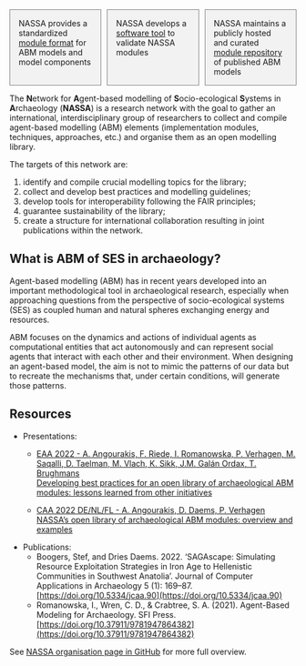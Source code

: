 <head>
  <link rel="stylesheet" href="https://use.fontawesome.com/releases/v5.15.4/css/all.css">
  <style>
    .grid-container{
      display: grid;
      grid-template-columns: repeat( auto-fit, minmax(150px, 1fr) );
      grid-gap: 10px;
    }
    .grid-element{
      background-color: #F2F2F2;
      border: 1px solid;
      border-color: grey;
      text-align: left;
      padding: 15px;
    }
    .grid-symbol {
      text-align: center;
      font-size: 30px;
    }
  </style>
</head>

<div class="grid-container">
  <div class="grid-element">
    <div class="grid-symbol"><i class="fas fa-code" aria-hidden="true"></i></div>
    NASSA provides a standardized <a href="https://github.com/Archaeology-ABM/NASSA-schema">module format</a> for ABM models and model components
  </div>
  <div class="grid-element">
    <div class="grid-symbol"><i class="fas fa-hammer" aria-hidden="true"></i></div>
    NASSA develops a <a href="https://github.com/Archaeology-ABM/nassa-hs">software tool</a> to validate NASSA modules
  </div>
  <div class="grid-element">
    <div class="grid-symbol"><i class="fas fa-database" aria-hidden="true"></i></div>
    NASSA maintains a publicly hosted and curated <a href="https://archaeology-abm.github.io/NASSA-modules">module repository</a> of published ABM models
  </div>
</div>

The **N**etwork for **A**gent-based modelling of **S**ocio-ecological **S**ystems in **A**rchaeology (**NASSA**) is a research network with the goal to gather an international, interdisciplinary group of researchers to collect and compile agent-based modelling (ABM) elements (implementation modules, techniques, approaches, etc.) and organise them as an open modelling library.

The targets of this network are:

1. identify and compile crucial modelling topics for the library;
2. collect and develop best practices and modelling guidelines;
3. develop tools for interoperability following the FAIR principles;
4. guarantee sustainability of the library;
5. create a structure for international collaboration resulting in joint publications within the network.

## What is ABM of SES in archaeology?

Agent-based modelling (ABM) has in recent years developed into an important methodological tool in archaeological research, especially when approaching questions from the perspective of socio-ecological systems (SES) as coupled human and natural spheres exchanging energy and resources.

ABM focuses on the dynamics and actions of individual agents as computational entities that act autonomously and can represent social agents that interact with each other and their environment. When designing an agent-based model, the aim is not to mimic the patterns of our data but to recreate the mechanisms that, under certain conditions, will generate those patterns.

## Resources

- Presentations:
    - <p><a href="https://github.com/Archaeology-ABM/EAA-NASSA-Angourakis-et-al-2022" target="_blank">EAA 2022 - A. Angourakis, F. Riede, I. Romanowska, P. Verhagen, M. Saqalli, D. Taelman, M. Vlach, K. Sikk, J.M. Galán Ordax, T. Brughmans<br>Developing best practices for an open library of archaeological ABM modules: lessons learned from other initiatives</a></p>
    - <p><a href="https://github.com/Archaeology-ABM/CAA-DE-NL-FL-Angourakis-et-al-2022" target="_blank">CAA 2022 DE/NL/FL - A. Angourakis, D. Daems, P. Verhagen <br>NASSA’s open library of archaeological ABM modules: overview and examples</a></p>
- Publications:
    - Boogers, Stef, and Dries Daems. 2022. ‘SAGAscape: Simulating Resource Exploitation Strategies in Iron Age to Hellenistic Communities in Southwest Anatolia’. Journal of Computer Applications in Archaeology 5 (1): 169–87. [https://doi.org/10.5334/jcaa.90](https://doi.org/10.5334/jcaa.90)
    - Romanowska, I., Wren, C. D., & Crabtree, S. A. (2021). Agent-Based Modeling for Archaeology. SFI Press. [https://doi.org/10.37911/9781947864382](https://doi.org/10.37911/9781947864382)

See [NASSA organisation page in GitHub](https://github.com/Archaeology-ABM) for more  full overview.
